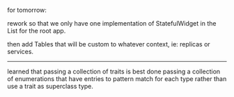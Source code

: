 for tomorrow:

rework so that we only have one implementation of StatefulWidget in the List for
the root app.

then add Tables that will be custom to whatever context, ie: replicas or
services.

----------
learned that passing a collection of traits is best done passing a collection of
enumerations that have entries to pattern match for each type rather than use a
trait as superclass type.
